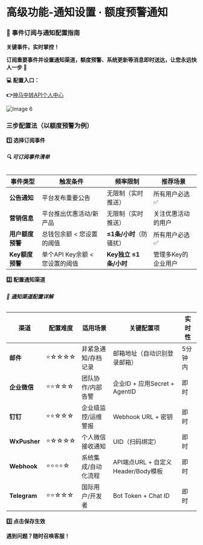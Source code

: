 # 高级功能-通知设置 · 额度预警通知



### **🔔 事件订阅与通知配置指南**

**关键事件，实时掌控！**

**订阅重要事件并设置通知渠道，额度预警、系统更新等消息即时送达，让您永远快人一步 🚨**

**💻 配置入口：**

**👉**[神马中转API个人中心](https://api.whatai.cc/personal)

![Image 6](https://pic2.imgdd.cc/item/68cc0a32fcdff6548301c454.png)


### **三步配置法（以额度预警为例）**

**1️⃣ 选择订阅事件**

###### **🔍 可订阅事件清单**

| **事件类型** | **触发条件** | **频率限制** | **推荐场景** |
| --- | --- | --- | --- |
| **公告通知** | 平台发布重要公告 | 无限制（实时推送） | 所有用户必选 ✅ |
| **营销信息** | 平台推出优惠活动/新产品 | 无限制（实时推送） | 关注优惠活动的用户 |
| **用户额度预警** | 总钱包余额 < 您设置的阈值 | **≤1条/小时**（防骚扰） | 所有用户必选 ✅ |
| **Key额度预警** | 单个API Key余额 < 您设置的阈值 | **Key独立 ≤1条/小时** | 管理多Key的企业用户 |

**2️⃣ 配置通知渠道**

###### **🔧 通知渠道配置详解**

| **渠道** | **配置难度** | **适用场景** | **关键配置项** | **实时性** |
| --- | --- | --- | --- | --- |
| **邮件** | ⭐☆☆☆☆ | 非紧急通知/存档记录 | 邮箱地址（自动识别登录邮箱） | 5分钟内 |
| **企业微信** | ⭐⭐☆☆☆ | 团队协作/内部告警 | 企业ID + 应用Secret + AgentID | 即时 |
| **钉钉** | ⭐⭐☆☆☆ | 企业级监控/运维警报 | Webhook URL + 密钥 | 即时 |
| **WxPusher** | ⭐☆☆☆☆ | 个人微信接收通知 | UID（扫码绑定） | 即时 |
| **Webhook** | ⭐⭐⭐⭐☆ | 系统集成/自动化流程 | API端点URL + 自定义Header/Body模板 | 即时 |
| **Telegram** | ⭐⭐☆☆☆ | 国际用户/开发者 | Bot Token + Chat ID | 即时 |

**3️⃣ 点击保存生效**

**遇到问题？随时召唤客服！**